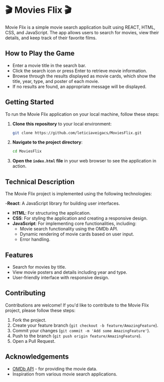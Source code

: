 # 🎬 Movies Flix 🎬

Movie Flix is a simple movie search application built using REACT, HTML, CSS, and JavaScript. The app allows users to search for movies, view their details, and keep track of their favorite films. 

## How to Play the Game

- Enter a movie title in the search bar.
- Click the search icon or press Enter to retrieve movie information.
- Browse through the results displayed as movie cards, which show the title, year, type, and poster of each movie.
- If no results are found, an appropriate message will be displayed.

## Getting Started

To run the Movie Flix application on your local machine, follow these steps:

1. **Clone this repository** to your local environment:
   ```bash
   git clone https://github.com/leticiaveigacs/MoviesFlix.git
   ```

2. **Navigate to the project directory**:
   ```bash
   cd MoviesFlix
   ```

3. **Open the `index.html` file** in your web browser to see the application in action.


## Technical Description

The Movie Flix project is implemented using the following technologies:

-**React**: A JavaScript library for building user interfaces.
- **HTML**: For structuring the application.
- **CSS**: For styling the application and creating a responsive design.
- **JavaScript**: For implementing core functionalities, including:
  - Movie search functionality using the OMDb API.
  - Dynamic rendering of movie cards based on user input.
  - Error handling.

## Features

- Search for movies by title.
- View movie posters and details including year and type.
- User-friendly interface with responsive design.

## Contributing

Contributions are welcome! If you'd like to contribute to the Movie Flix project, please follow these steps:

1. Fork the project.
2. Create your feature branch (`git checkout -b feature/AmazingFeature`).
3. Commit your changes (`git commit -m 'Add some AmazingFeature'`).
4. Push to the branch (`git push origin feature/AmazingFeature`).
5. Open a Pull Request.

## Acknowledgements

- [OMDb API](https://www.omdbapi.com/) - for providing the movie data.
- Inspiration from various movie search applications.





